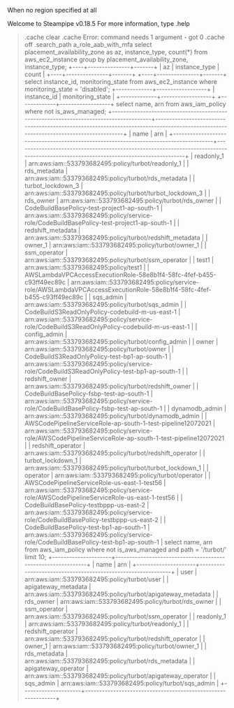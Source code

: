 When no region specified at all

Welcome to Steampipe v0.18.5
For more information, type .help
> .cache clear
> .cache
Error: command needs 1 argument - got 0
> .cache off
> .search_path a_role_aab_with_mfa
> select
  placement_availability_zone as az,
  instance_type,
  count(*)
from
  aws_ec2_instance
group by
  placement_availability_zone,
  instance_type;
+----+---------------+-------+
| az | instance_type | count |
+----+---------------+-------+
+----+---------------+-------+
> select
  instance_id,
  monitoring_state
from
  aws_ec2_instance
where
  monitoring_state = 'disabled';
+-------------+------------------+
| instance_id | monitoring_state |
+-------------+------------------+
+-------------+------------------+
> select
  name,
  arn
from
  aws_iam_policy
where
  not is_aws_managed;
+--------------------------------------------------------------------------------------+------------------------------------------------------------------------------------------------------------------------------------+
| name                                                                                 | arn                                                                                                                                |
+--------------------------------------------------------------------------------------+------------------------------------------------------------------------------------------------------------------------------------+
| readonly_1                                                                           | arn:aws:iam::533793682495:policy/turbot/readonly_1                                                                                 |
| rds_metadata                                                                         | arn:aws:iam::533793682495:policy/turbot/rds_metadata                                                                               |
| turbot_lockdown_3                                                                    | arn:aws:iam::533793682495:policy/turbot/turbot_lockdown_3                                                                          |
| rds_owner                                                                            | arn:aws:iam::533793682495:policy/turbot/rds_owner                                                                                  |
| CodeBuildBasePolicy-test-project1-ap-south-1                                         | arn:aws:iam::533793682495:policy/service-role/CodeBuildBasePolicy-test-project1-ap-south-1                                         |
| redshift_metadata                                                                    | arn:aws:iam::533793682495:policy/turbot/redshift_metadata                                                                          |
| owner_1                                                                              | arn:aws:iam::533793682495:policy/turbot/owner_1                                                                                    |
| ssm_operator                                                                         | arn:aws:iam::533793682495:policy/turbot/ssm_operator                                                                               |
| test1                                                                                | arn:aws:iam::533793682495:policy/test1                                                                                             |
| AWSLambdaVPCAccessExecutionRole-58e8b1f4-58fc-4fef-b455-c93ff49ec89c                 | arn:aws:iam::533793682495:policy/service-role/AWSLambdaVPCAccessExecutionRole-58e8b1f4-58fc-4fef-b455-c93ff49ec89c                 |
| sqs_admin                                                                            | arn:aws:iam::533793682495:policy/turbot/sqs_admin                                                                                  |
| CodeBuildS3ReadOnlyPolicy-codebuild-m-us-east-1                                      | arn:aws:iam::533793682495:policy/service-role/CodeBuildS3ReadOnlyPolicy-codebuild-m-us-east-1                                      |
| config_admin                                                                         | arn:aws:iam::533793682495:policy/turbot/config_admin                                                                               |
| owner                                                                                | arn:aws:iam::533793682495:policy/turbot/owner                                                                                      |
| CodeBuildS3ReadOnlyPolicy-test-bp1-ap-south-1                                        | arn:aws:iam::533793682495:policy/service-role/CodeBuildS3ReadOnlyPolicy-test-bp1-ap-south-1                                        |
| redshift_owner                                                                       | arn:aws:iam::533793682495:policy/turbot/redshift_owner                                                                             |
| CodeBuildBasePolicy-fsbp-test-ap-south-1                                             | arn:aws:iam::533793682495:policy/service-role/CodeBuildBasePolicy-fsbp-test-ap-south-1                                             |
| dynamodb_admin                                                                       | arn:aws:iam::533793682495:policy/turbot/dynamodb_admin                                                                             |
| AWSCodePipelineServiceRole-ap-south-1-test-pipeline12072021                          | arn:aws:iam::533793682495:policy/service-role/AWSCodePipelineServiceRole-ap-south-1-test-pipeline12072021                          |
| redshift_operator                                                                    | arn:aws:iam::533793682495:policy/turbot/redshift_operator                                                                          |
| turbot_lockdown_1                                                                    | arn:aws:iam::533793682495:policy/turbot/turbot_lockdown_1                                                                          |
| operator                                                                             | arn:aws:iam::533793682495:policy/turbot/operator                                                                                   |
| AWSCodePipelineServiceRole-us-east-1-test56                                          | arn:aws:iam::533793682495:policy/service-role/AWSCodePipelineServiceRole-us-east-1-test56                                          |
| CodeBuildBasePolicy-testbppp-us-east-2                                               | arn:aws:iam::533793682495:policy/service-role/CodeBuildBasePolicy-testbppp-us-east-2                                               |
| CodeBuildBasePolicy-test-bp1-ap-south-1                                              | arn:aws:iam::533793682495:policy/service-role/CodeBuildBasePolicy-test-bp1-ap-south-1                                              |
> select
  name,
  arn
from
  aws_iam_policy
where
  not is_aws_managed
  and path = '/turbot/' limit 10;
+---------------------+-------------------------------------------------------------+
| name                | arn                                                         |
+---------------------+-------------------------------------------------------------+
| user                | arn:aws:iam::533793682495:policy/turbot/user                |
| apigateway_metadata | arn:aws:iam::533793682495:policy/turbot/apigateway_metadata |
| rds_owner           | arn:aws:iam::533793682495:policy/turbot/rds_owner           |
| ssm_operator        | arn:aws:iam::533793682495:policy/turbot/ssm_operator        |
| readonly_1          | arn:aws:iam::533793682495:policy/turbot/readonly_1          |
| redshift_operator   | arn:aws:iam::533793682495:policy/turbot/redshift_operator   |
| owner_1             | arn:aws:iam::533793682495:policy/turbot/owner_1             |
| rds_metadata        | arn:aws:iam::533793682495:policy/turbot/rds_metadata        |
| apigateway_operator | arn:aws:iam::533793682495:policy/turbot/apigateway_operator |
| sqs_admin           | arn:aws:iam::533793682495:policy/turbot/sqs_admin           |
+---------------------+-------------------------------------------------------------+